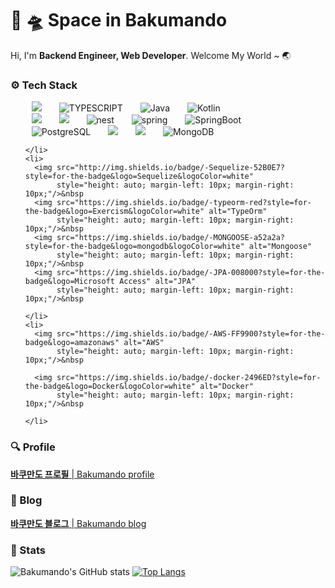 # 🚀 🛸 Space in Bakumando 
Hi, I'm **Backend Engineer, Web Developer**. Welcome My World ~ 🌏

### ⚙️ Tech Stack 
  
<p>
  <div markdown="1">
  <ul style="list-style-type:none;">
    <li>
      <img src="http://img.shields.io/badge/-Javascript-F7DF1E?style=for-the-badge&logo=Javascript&logoColor=black"
           style="height: auto; margin-left: 10px; margin-right: 10px;"/>&nbsp
      <img src="https://img.shields.io/badge/-TYPESCRIPT-3178C6?style=for-the-badge&logo=typescript&logoColor=black" alt="TYPESCRIPT"
           style="height: auto; margin-left: 10px; margin-right: 10px;"/>&nbsp
      <img src="https://img.shields.io/badge/-Java-007396?style=for-the-badge&logo=gradle&logocolor=white" alt="Java"
           style="height: auto; margin-left: 10px; margin-right: 10px;"/>&nbsp
      <img src="https://img.shields.io/badge/-Kotlin-7F52FF?style=for-the-badge&logo=gradle&logocolor=black" alt="Kotlin"
           style="height: auto; margin-left: 10px; margin-right: 10px;"/>&nbsp
    </li>
    <li>
      <img src="http://img.shields.io/badge/-Node-339933?style=for-the-badge&logo=Node.js&logoColor=white"
           style="height: auto; margin-left: 10px; margin-right: 10px;"/>&nbsp 
      <img src="http://img.shields.io/badge/-Express-000000?style=for-the-badge&logo=Express&logoColor=white"
           style="height: auto; margin-left: 10px; margin-right: 10px;"/>&nbsp
      <img src="https://img.shields.io/badge/-NEST-E0234E?style=for-the-badge&logo=nestjs" alt="nest"
           style="height: auto; margin-left: 10px; margin-right: 10px;"/>&nbsp
      <img src="https://img.shields.io/badge/-Spring-6DB33F?style=for-the-badge&logo=spring&logoColor=white" alt="spring"
           style="height: auto; margin-left: 10px; margin-right: 10px;"/>&nbsp
      <img src="https://img.shields.io/badge/-SpringBoot-6DB33F?style=for-the-badge&logo=springboot&logoColor=white" alt="SpringBoot"
           style="height: auto; margin-left: 10px; margin-right: 10px;"/>&nbsp
    </li>
    <li>
      <img src="https://img.shields.io/badge/-PostgreSQL-4169E1?style=for-the-badge&logo=PostgreSQL&logoColor=white" alt="PostgreSQL"
           style="height: auto; margin-left: 10px; margin-right: 10px;"/>&nbsp
      <img src="http://img.shields.io/badge/-MySQL-4479A1?style=for-the-badge&logo=MySQL&logoColor=white"
           style="height: auto; margin-left: 10px; margin-right: 10px;"/>&nbsp
      <img src="http://img.shields.io/badge/-MariaDB-191970?style=for-the-badge&logo=MariaDB"
           style="height: auto; margin-left: 10px; margin-right: 10px;"/>&nbsp
      <img src="https://img.shields.io/badge/-MongoDB-d3d3d3?style=for-the-badge&logo=mongodb&logoColor=339933" alt="MongoDB"
           style="height: auto; margin-left: 10px; margin-right: 10px;"/>&nbsp
<!--       <img src="https://img.shields.io/badge/-Redis-DC382D?style=for-the-badge&logo=Redis&logoColor=white" alt="Redis"
           style="height: auto; margin-left: 10px; margin-right: 10px;"/>&nbsp -->

    </li>
    <li>
      <img src="http://img.shields.io/badge/-Sequelize-52B0E7?style=for-the-badge&logo=Sequelize&logoColor=white"
           style="height: auto; margin-left: 10px; margin-right: 10px;"/>&nbsp
      <img src="https://img.shields.io/badge/-typeorm-red?style=for-the-badge&logo=Exercism&logoColor=white" alt="TypeOrm"
           style="height: auto; margin-left: 10px; margin-right: 10px;"/>&nbsp
      <img src="https://img.shields.io/badge/-MONGOOSE-a52a2a?style=for-the-badge&logo=mongodb&logoColor=white" alt="Mongoose"
           style="height: auto; margin-left: 10px; margin-right: 10px;"/>&nbsp
      <img src="https://img.shields.io/badge/-JPA-008000?style=for-the-badge&logo=Microsoft Access" alt="JPA"
           style="height: auto; margin-left: 10px; margin-right: 10px;"/>&nbsp
<!--       <img src="https://img.shields.io/badge/-elasticsearch-20b2aa?style=for-the-badge&logo=elasticsearch"
           style="height: auto; margin-left: 10px; margin-right: 10px;"/>&nbsp -->
    </li>
    <li>
      <img src="https://img.shields.io/badge/-AWS-FF9900?style=for-the-badge&logo=amazonaws" alt="AWS"
           style="height: auto; margin-left: 10px; margin-right: 10px;"/>&nbsp
<!--       <img src="https://img.shields.io/badge/-azure-0078D4?style=for-the-badge&logo=Microsoft Azure" alt="Azure"
           style="height: auto; margin-left: 10px; margin-right: 10px;"/>&nbsp -->
      <img src="https://img.shields.io/badge/-docker-2496ED?style=for-the-badge&logo=Docker&logoColor=white" alt="Docker"
           style="height: auto; margin-left: 10px; margin-right: 10px;"/>&nbsp
<!--       <img src="https://img.shields.io/badge/-kubernetes-326CE5?style=for-the-badge&logo=Kubernetes&logoColor=white" alt="Kubernetes"
           style="height: auto; margin-left: 10px; margin-right: 10px;"/>&nbsp -->
    </li>
  </ul>
  </div>
</p>

### 🔍 Profile 

[**바쿠만도 프로필** | Bakumando profile](https://www.notion.so/Bakumando-8578fdfa39544d108d276c6e5cad7e9d)

### 📝 Blog
[**바쿠만도 블로그** | Bakumando blog](https://velog.io/@pinion7)

### 🕋 Stats 

![Bakumando's GitHub stats](https://github-readme-stats.vercel.app/api?username=pinion7&count_private=true&show_icons=true&theme=ayu-mirage&icon_color=78D9F8)
[![Top Langs](https://github-readme-stats.vercel.app/api/top-langs/?username=pinion7&layout=compact&theme=ayu-mirage&langs_count=10)](https://github.com/anuraghazra/github-readme-stats)


